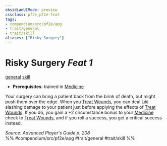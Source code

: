 ```yaml
---
obsidianUIMode: preview
cssclass: pf2e,pf2e-feat
tags:
- compendium/src/pf2e/apg
- trait/general
- trait/skill
aliases: ["Risky Surgery"]
---
```

# Risky Surgery  *Feat 1*  
[general](general.md "General Feat Trait")  [skill](skill.md "Skill Feat Trait")  

- **Prerequisites**: trained in [Medicine](skills.md#Medicine)

Your surgery can bring a patient back from the brink of death, but might push them over the edge. When you [Treat Wounds](treat-wounds.md), you can deal `1d8` slashing damage to your patient just before applying the effects of [Treat Wounds](treat-wounds.md). If you do, you gain a +2 circumstance bonus to your [Medicine](skills.md#Medicine) check to [Treat Wounds](treat-wounds.md), and if you roll a success, you get a critical success instead.

*Source: Advanced Player's Guide p. 208*  
%% #compendium/src/pf2e/apg #trait/general #trait/skill %%
